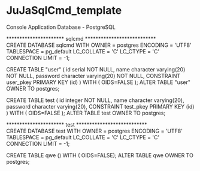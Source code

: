 # JuJaSqlCmd_template
Console Application
Database - PostgreSQL


**********************  sqlcmd  ***************************   
CREATE DATABASE sqlcmd
  WITH OWNER = postgres
       ENCODING = 'UTF8'
       TABLESPACE = pg_default
       LC_COLLATE = 'C'
       LC_CTYPE = 'C'
       CONNECTION LIMIT = -1;
       
CREATE TABLE "user"
(
  id serial NOT NULL,
  name character varying(20) NOT NULL,
  password character varying(20) NOT NULL,
  CONSTRAINT user_pkey PRIMARY KEY (id)
)
WITH (
  OIDS=FALSE
);
ALTER TABLE "user"
  OWNER TO postgres;
  
  
CREATE TABLE test
(
  id integer NOT NULL,
  name character varying(20),
  password character varying(20),
  CONSTRAINT test_pkey PRIMARY KEY (id)
)
WITH (
  OIDS=FALSE
);
ALTER TABLE test
  OWNER TO postgres;

**********************  test  ***************************       
CREATE DATABASE test
  WITH OWNER = postgres
       ENCODING = 'UTF8'
       TABLESPACE = pg_default
       LC_COLLATE = 'C'
       LC_CTYPE = 'C'
       CONNECTION LIMIT = -1;
       
CREATE TABLE qwe ()
WITH (  OIDS=FALSE);
ALTER TABLE qwe OWNER TO postgres;

